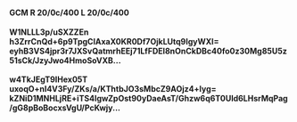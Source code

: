#### GCM R 20/0c/400 L 20/0c/400
**W1NLLL3p/uSXZZEn**<br/>**h3ZrrCnQd+6p9TpgClAxaX0KR0Df7OjkLUtq9IgyWXI=**<br/>**eyhB3VS4jpr3r7JXSvQatmrhEEj71LfFDEI8nOnCkDBc40fo0z30Mg85U5z51sCk/JzyJwo4HmoSoVXB...**<br/><br/>
**w4TkJEgT9IHex05T**<br/>**uxoqO+nI4V3Fy/ZKs/a/KThtbJO3sMbcZ9AOjz4+lyg=**<br/>**kZNiD1MNHLjRE+iTS4IgwZpOst90yDaeAsT/Ghzw6q6T0Uld6LHsrMqPag/gG8pBoBocxsVgU/PcKwjy...**